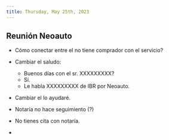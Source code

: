 ```yaml
---
title: Thursday, May 25th, 2023
---
```


## Reunión Neoauto
- Cómo conectar entre el no tiene comprador con el servicio?
- Cambiar el saludo:
    * Buenos días con el sr. XXXXXXXXX?
    * Sí.
    * Le habla XXXXXXXXX de IBR por Neoauto.
- Cambiar el lo ayudaré.

- Notaría no hace seguimiento (?)
- No tienes cita con notaría.
- 
